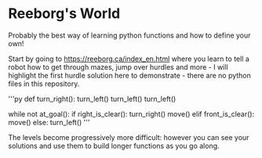 # Reeborg's World

Probably the best way of learning python functions and how to define your own! 

Start by going to https://reeborg.ca/index_en.html where you learn to tell a robot how to get through mazes, jump over hurdles and more - I will highlight the first hurdle solution here to demonstrate - there are no python files in this repository.

'''py
def turn_right():
    turn_left()
    turn_left()
    turn_left()

while not at_goal():
    if right_is_clear():
        turn_right()
        move()
    elif front_is_clear():
        move()
    else:
        turn_left()
'''

The levels become progressively more difficult: however you can see your solutions and use them to build longer functions as you go along.